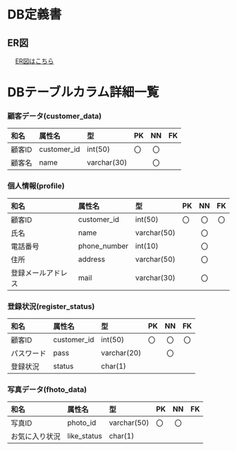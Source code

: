 # DB定義書

## ER図
　
[ER図はこちら]()

# DBテーブルカラム詳細一覧

### 顧客データ(customer_data)

|和名|属性名|型|PK|NN|FK|
|:---|:---|:---|:---|:---:|:---:|
|顧客ID|customer_id|int(50)|〇|〇||
|顧客名|name|varchar(30)||〇||

### 個人情報(profile)

|和名|属性名|型|PK|NN|FK|
|:---|:---|:---|:---|:---:|:---:|
|顧客ID|customer_id|int(50)|〇|〇|〇|
|氏名|name|varchar(50)||〇||
|電話番号|phone_number|int(10)||〇||
|住所|address|varchar(50)||〇||
|登録メールアドレス|mail|varchar(30)||〇||


### 登録状況(register_status)

|和名|属性名|型|PK|NN|FK|
|:---|:---|:---|:---|:---:|:---:|
|顧客ID|customer_id|int(50)|〇|〇|〇|
|パスワード|pass|varchar(20)||〇||
|登録状況|status|char(1)||||

### 写真データ(fhoto_data)

|和名|属性名|型|PK|NN|FK|
|:---|:---|:---|:---|:---:|:---:|
|写真ID|photo_id|varchar(50)|〇|〇||
|お気に入り状況|like_status|char(1)||||


